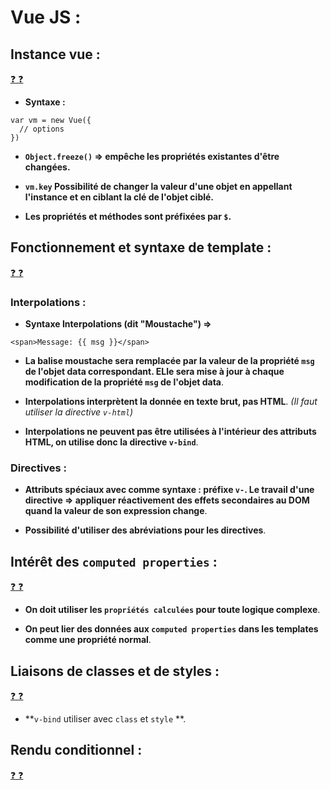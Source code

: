 # Vue JS :

## Instance vue :

[:question: :question:](instanceVue.md)

* **Syntaxe :**

```
var vm = new Vue({
  // options
})
```

* **`Object.freeze()` => empêche les propriétés existantes d'être changées.**

* **`vm.key` Possibilité de changer la valeur d'une objet en appellant l'instance et en ciblant la clé de l'objet ciblé.**

* **Les propriétés et méthodes sont préfixées par `$`.**

## Fonctionnement et syntaxe de template :

[:question: :question:](syntaxeTemplate.md)

### Interpolations :

* **Syntaxe Interpolations (dit "Moustache") =>**

```
<span>Message: {{ msg }}</span>
```

* **La balise moustache sera remplacée par la valeur de la propriété `msg` de l'objet data correspondant. ELle sera mise à jour à chaque modification de la propriété `msg` de l'objet data**.

* **Interpolations interprètent la donnée en texte brut, pas HTML**. *(Il faut utiliser la directive `v-html`)*

* **Interpolations ne peuvent pas être utilisées à l'intérieur des attributs HTML, on utilise donc la directive `v-bind`**.


### Directives :

* **Attributs spéciaux avec comme syntaxe : préfixe `v-`. Le travail d'une directive => appliquer réactivement des effets secondaires au DOM quand la valeur de son expression change**.

* **Possibilité d'utiliser des abréviations pour les directives**.

## Intérêt des `computed properties` :

[:question: :question:](computedProperties.md)

* **On doit utiliser les `propriétés calculées` pour toute logique complexe**.

* **On peut lier des données aux `computed properties` dans les templates comme une propriété normal**.

## Liaisons de classes et de styles :

[:question: :question:](liaisonsClassesEtStyles.md)

* **`v-bind` utiliser avec `class` et `style` **.

## Rendu conditionnel :

[:question: :question:](renduConditionnel.md)


